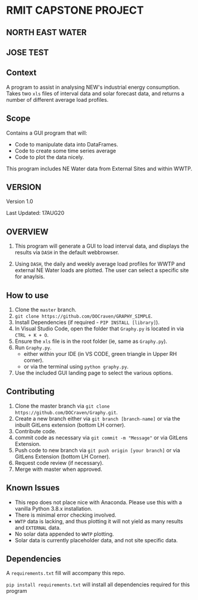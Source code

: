 
# RMIT CAPSTONE PROJECT 
## NORTH EAST WATER

## JOSE TEST

## Context
A program to assist in analysing NEW's industrial energy consumption. Takes two  `xls` files of interval data and solar forecast data, and returns a number of different average load profiles. 

## Scope

Contains a GUI program that will:

- Code to manipulate data into DataFrames.
- Code to create some time series average
- Code to plot the data nicely.

This program includes NE Water data from External Sites and within WWTP. 


## VERSION 

Version 1.0 

Last Updated: 17AUG20


## OVERVIEW
1. This program will generate a GUI to load interval data, and displays the results via `DASH` in the default webbrowser. 

1.  Using `DASH`, the daily and weekly average load profiles for WWTP and external NE Water loads are plotted. The user can select a specific site for anaylsis. 


## How to use

1. Clone the `master` branch. 
  1.   `git clone https://github.com/DOCraven/GRAPHY_SIMPLE`.
1. Install Dependencies (if required - `PIP INSTALL [library]`).
1. In Visual Studio Code, open the folder that `Graphy.py` is located in via `CTRL + K + O`.
1. Ensure the `xls` file is in the root folder (ie, same as `Graphy.py`).
1. Run `Graphy.py`. 
   -  either within your IDE (in VS CODE, green triangle in Upper RH corner).
   -  or via the terminal using  `python graphy.py`.
1. Use the included GUI landing page to select the various options.


## Contributing 
1.  Clone the master branch via `git clone https://github.com/DOCraven/Graphy.git`.
1.  Create a new branch either via `git branch [branch-name]` or via the inbuilt GitLens extension (bottom LH corner).
1.  Contribute code.
1.  commit code as necessary via `git commit -m "Message"` or via GitLens Extension.
1.  Push code to new branch via `git push origin [your branch]` or via GitLens Extension (bottom LH Corner).
1.  Request code review (if necessary).
1.  Merge with master when approved.

## Known Issues


- This repo does not place nice with Anaconda. Please use this with a vanilla Python 3.8.x installation.
- There is minimal error checking involved. 
- `WWTP` data is lacking, and thus plotting it will not yield as many results and `EXTERNAL` data. 
- No solar data appended to `WWTP` plotting. 
- Solar data is currently placeholder data, and not site specific data. 


## Dependencies

A `requirements.txt` fill will accompany this repo. 

`pip install requirements.txt` will install all dependencies required for this program

